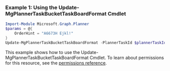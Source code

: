 ### Example 1: Using the Update-MgPlannerTaskBucketTaskBoardFormat Cmdlet
```powershell
Import-Module Microsoft.Graph.Planner
$params = @{
	OrderHint = "A6673H Ejkl!"
}
Update-MgPlannerTaskBucketTaskBoardFormat -PlannerTaskId $plannerTaskId -BodyParameter $params
```
This example shows how to use the Update-MgPlannerTaskBucketTaskBoardFormat Cmdlet.
To learn about permissions for this resource, see the [permissions reference](/graph/permissions-reference).
